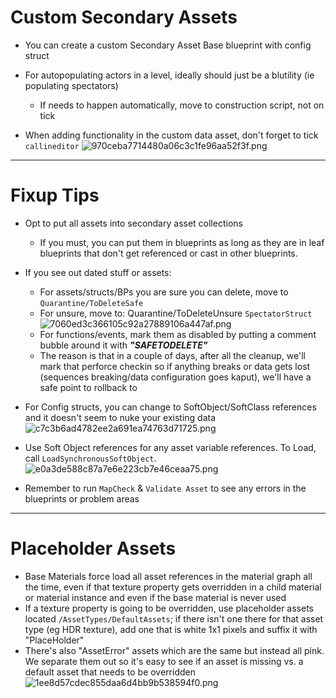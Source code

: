 <!-- markdownlint-disable -->

# Custom Secondary Assets

- You can create a custom Secondary Asset Base blueprint with config struct

- For autopopulating actors in a level, ideally should just be a blutility (ie populating spectators)
    - If needs to happen automatically, move to construction script, not on tick

- When adding functionality in the custom data asset, don't forget to tick `callineditor`
  ![970ceba7714480a06c3c1fe96aa52f3f.png](./assets/ae79f4df03b348d18af7063bdf44ec1f.png)


------------------------

# Fixup Tips

- Opt to put all assets into secondary asset collections
  - If you must, you can put them in blueprints as long as they are in leaf blueprints that don't get referenced or cast in other blueprints.

- If you see out dated stuff or assets:
  - For assets/structs/BPs you are sure you can delete, move to `Quarantine/ToDeleteSafe`
  - For unsure, move to: Quarantine/ToDeleteUnsure `SpectatorStruct`
      ![7060ed3c366105c92a27889106a447af.png](./assets/7173d863fc484d3785dba6f4894a54cf.png)
  - For functions/events, mark them as disabled by putting a comment bubble around it with ***"SAFETODELETE"***
  - The reason is that in a couple of days, after all the cleanup, we'll mark that perforce checkin so if anything breaks or data gets lost (sequences breaking/data configuration goes kaput), we'll have a safe point to rollback to

- For Config structs, you can change to SoftObject/SoftClass references and it doesn't seem to nuke your existing data
  ![c7c3b6ad4782ee2a691ea74763d71725.png](./assets/f9a5024568504ef1b6a6e0bb39eee259.png)

- Use Soft Object references for any asset variable references. To Load, call `LoadSynchronousSoftObject`.
 ![e0a3de588c87a7e6e223cb7e46ceaa75.png](./assets/b2106bb41e5c440892dd9cf00acc2bd8.png)

- Remember to run `MapCheck` & `Validate Asset` to see any errors in the blueprints or problem areas


------------------------

# Placeholder Assets

- Base Materials force load all asset references in the material graph all the time, even if that texture property gets overridden in a child material or material instance and even if the base material is never used
- If a texture property is going to be overridden, use placeholder assets located `/AssetTypes/DefaultAssets`; if there isn't one there for that asset type (eg HDR texture), add one that is white 1x1 pixels and suffix it with "PlaceHolder"
- There's also "AssetError" assets which are the same but instead all pink. We separate them out so it's easy to see if an asset is missing vs. a default asset that needs to be overridden
  ![1ee8d57cdec855daa6d4bb9b538594f0.png](./assets/15dfa30b326546e9ab2d10a7d97fff2d.png)
